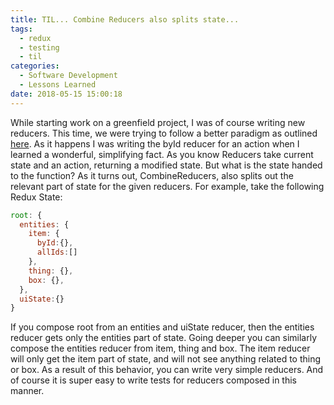 ```yaml
---
title: TIL... Combine Reducers also splits state...
tags:
  - redux
  - testing
  - til
categories:
  - Software Development
  - Lessons Learned
date: 2018-05-15 15:00:18
---
```


While starting work on a greenfield project, I was of course writing new reducers. This time, we were trying to follow a better paradigm as outlined [here](https://redux.js.org/recipes/structuring-reducers/normalizing-state-shape). As it happens I was writing the byId reducer for an action when I learned a wonderful, simplifying fact. As you know Reducers take current state and an action, returning a modified state. But what is the state handed to the function? As it turns out, CombineReducers, also splits out the relevant part of state for the given reducers. For example, take the following Redux State:

```javascript
root: {
  entities: {
    item: {
      byId:{},
      allIds:[]
    },
    thing: {},
    box: {},
  },
  uiState:{}
}
```

If you compose root from an entities and uiState reducer, then the entities reducer gets only the entities part of state. Going deeper you can similarly compose the entities reducer from item, thing and box. The item reducer will only get the item part of state, and will not see anything related to thing or box. As a result of this behavior, you can write very simple reducers. And of course it is super easy to write tests for reducers composed in this manner.